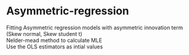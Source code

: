 # Asymmetric-regression
Fitting Asymmetric regression models with asymmetric innovation term (Skew normal, Skew student t) <br /> 
Nelder-mead method to calculate MLE<br /> 
Use the OLS estimators as intial values


